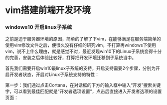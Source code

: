 # vim搭建前端开发环境

### windows10 开启linux子系统

之前是迫于服务器环境的原因，简单的了解了下vim，在能够满足在服务端简单的使用vim修改文件之后，便很久没有仔细的研究vim，不打算再windows下使用vim，说不上什么理由，就是感觉不对，最近发现win10下的Linux子系统变得十分的完善，安装之后体验比较好，打算把开发环境迁移到子系统当中。

首先我们需要开启win10最linux子系统的支持，开启支持需要2个步骤，分别为开启开发者状态，开启对Linux子系统支持的特性：

第一步：我们通过点击Cortana，在对话框的下方的输入框中输入“开发”搜索关键字，可以看到最佳匹配就是“开发者选项设置”，点击后直接进入开发者选项的设置页面：





